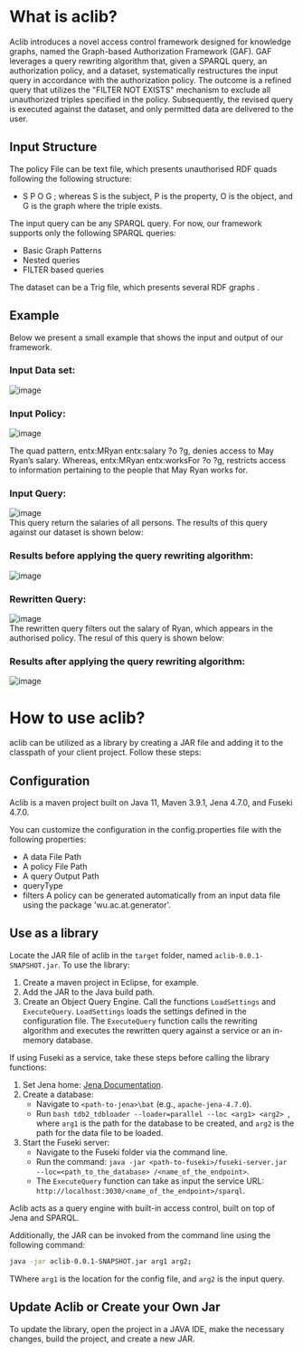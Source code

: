 # What is aclib?

Aclib introduces a novel access control framework designed for knowledge graphs, named the Graph-based Authorization Framework (GAF). 
GAF leverages a query rewriting algorithm that, given a SPARQL query, an authorization policy, and a dataset, systematically restructures the input query in accordance with the authorization policy. 
The outcome is a refined query that utilizes the "FILTER NOT EXISTS" mechanism to exclude all unauthorized triples specified in the policy. Subsequently, the revised query is executed against the dataset, and only permitted data are delivered to the user.

## Input Structure

The policy File can be text file, which presents unauthorised RDF quads following the following structure:
- S  P  O  G ; whereas S is the subject, P is the property, O is the object, and G is the graph where the triple exists. 

The input query can be any SPARQL query. For now, our framework supports only the following SPARQL queries:
-  Basic Graph Patterns
-  Nested queries
-  FILTER based queries

The dataset can be a Trig file, which presents several RDF graphs .
   
## Example
Below we present a small example that shows the input and output of our framework. <br>

### Input Data set: <br>

![image](https://github.com/Ines-Akaichi/aclib/assets/43604498/e9306e4c-a115-4525-bd8b-9a1315b5edc0)

### Input Policy: <br>

![image](https://github.com/Ines-Akaichi/aclib/assets/43604498/a379be44-5513-42f1-9760-5defc7781418)

The quad pattern, entx:MRyan entx:salary ?o ?g, denies access to May Ryan’s salary. Whereas,
entx:MRyan entx:worksFor ?o ?g, restricts access to information pertaining
to the people that May Ryan works for.

### Input Query:  <br>

![image](https://github.com/Ines-Akaichi/aclib/assets/43604498/7da4d8f1-07e0-473d-b5e5-dc79e1ce3cc7) <br>
This query return the salaries of all persons. The results of this query against our dataset is shown below:   <br>

### Results before applying the query rewriting algorithm:   <br>
![image](https://github.com/Ines-Akaichi/aclib/assets/43604498/23ed335b-a7cc-4382-8a97-1383f7b752de)

### Rewritten Query:  <br>
![image](https://github.com/Ines-Akaichi/aclib/assets/43604498/95556449-cdba-44ab-8fa9-68962dbcdb49)  <br>
The rewritten query filters out the salary of Ryan, which appears in the authorised policy. The resul of this query is shown below: <br>

### Results after applying the query rewriting algorithm:   <br>

![image](https://github.com/Ines-Akaichi/aclib/assets/43604498/dcf95347-0bd2-4822-9444-04bb198496d6)

# How to use aclib?
aclib can be utilized as a library by creating a JAR file and adding it to the classpath of your client project. Follow these steps:

## Configuration
Aclib is a maven project built on Java 11, Maven 3.9.1, Jena 4.7.0, and Fuseki 4.7.0.

You can customize the configuration in the config.properties file with the following properties:
- A data File Path
- A policy File Path
- A query Output Path
- queryType
- filters
A policy can be generated automatically from an input data file using the package 'wu.ac.at.generator'.
## Use as a library
Locate the JAR file of aclib in the `target` folder, named `aclib-0.0.1-SNAPSHOT.jar`. To use the library:
1. Create a maven project in Eclipse, for example.
2. Add the JAR to the Java build path.
3. Create an Object Query Engine. Call the functions `LoadSettings` and `ExecuteQuery`. `LoadSettings` loads the settings defined in the configuration file.
The `ExecuteQuery` function calls the rewriting algorithm and executes the rewritten query against a service or an in-memory database.
  
If using Fuseki as a service, take these steps before calling the library functions:

1. Set Jena home: [Jena Documentation](https://jena.apache.org/documentation/tools/).
2. Create a database:
    - Navigate to `<path-to-jena>\bat` (e.g., `apache-jena-4.7.0`).
    - Run ```bash tdb2_tdbloader --loader=parallel --loc <arg1> <arg2> ```, where `arg1` is the path for the database to be created, and `arg2` is the path for the data file to be loaded.
3. Start the Fuseki server:
    - Navigate to the Fuseki folder via the command line.
    - Run the command: `java -jar <path-to-fuseki>/fuseki-server.jar --loc=<path_to_the_database> /<name_of_the_endpoint>`.
    - The `ExecuteQuery` function can take as input the service URL: `http://localhost:3030/<name_of_the_endpoint>/sparql`.

Aclib acts as a query engine with built-in access control, built on top of Jena and SPARQL.

Additionally, the JAR can be invoked from the command line using the following command:

```bash
java -jar aclib-0.0.1-SNAPSHOT.jar arg1 arg2;
```
TWhere `arg1` is the location for the config file, and `arg2` is the input query.


## Update Aclib or Create your Own Jar
To update the library, open the project in a JAVA IDE, make the necessary changes, build the project, and create a new JAR.
